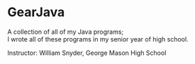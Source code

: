 # GearJava
A collection of all of my Java programs;  
I wrote all of these programs in my senior year of high school.  

Instructor: William Snyder, George Mason High School
